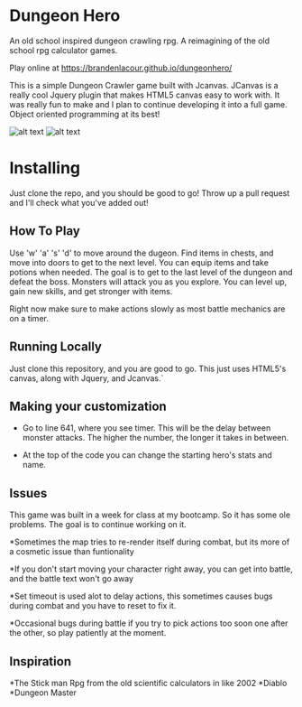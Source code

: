 
Dungeon Hero
===========

An old school inspired dungeon crawling rpg. A reimagining of the old school rpg calculator games.

Play online at https://brandenlacour.github.io/dungeonhero/

This is a simple Dungeon Crawler game built with Jcanvas. JCanvas is a really cool Jquery plugin that makes HTML5 canvas easy to work with. It was really fun to make and I plan to continue developing it into a full game. Object oriented programming at its best!

![alt text](https://i.imgur.com/AmGJWRN.png?1)
![alt text](https://i.imgur.com/k3n7XJs.png?1)

# Installing
Just clone the repo, and you should be good to go! Throw up a pull request and I'll check what you've added out!


## How To Play
Use 'w' 'a' 's' 'd' to move around the dugeon. Find items in chests, and move into doors to get to the next level. You can equip items and take potions when needed. The goal is to get to the last level of the dungeon and defeat the boss. Monsters will attack you as you explore. You can level up, gain new skills, and get stronger with items.

Right now make sure to make actions slowly as most battle mechanics are on a timer.

## Running Locally

Just clone this repository, and you are good to go. This just uses HTML5's canvas, along with Jquery, and Jcanvas.`


## Making your customization

* Go to line 641, where you see timer. This will be the delay between monster attacks. The higher the number, the longer it takes in between.

* At the top of the code you can change the starting hero's stats and name.


## Issues

This game was built in a week for class at my bootcamp. So it has some ole problems. The goal is to continue working on it.

*Sometimes the map tries to re-render itself during combat, but its more of a cosmetic issue than funtionality

*If you don't start moving your character right away, you can get into battle, and the battle text won't go away

*Set timeout is used alot to delay actions, this sometimes causes bugs during combat and you have to reset to fix it.

*Occasional bugs during battle if you try to pick actions too soon one after the other, so play patiently at the moment.

## Inspiration

*The Stick man Rpg from the old scientific calculators in like 2002
*Diablo
*Dungeon Master
